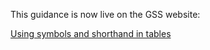 This guidance is now live on the GSS website: 

[Using symbols and shorthand in tables](https://gss.civilservice.gov.uk/policy-store/symbols-in-tables-definitions-and-help/)
